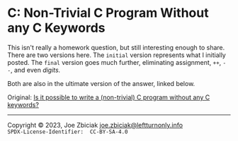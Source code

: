 # C: Non-Trivial C Program Without any C Keywords

This isn't really a homework question, but still interesting enough to share.
There are two versions here.  The `initial` version represents what I initially
posted.  The `final` version goes much further, eliminating assignment, `++`,
`--`, and even _digits._

Both are also in the ultimate version of the answer, linked below.

Original: [Is it possible to write a (non-trivial) C program without any C keywords?](https://www.quora.com/Is-it-possible-to-write-a-non-trivial-C-program-without-any-C-keywords/answer/Joe-Zbiciak)

____

Copyright © 2023, Joe Zbiciak <joe.zbiciak@leftturnonly.info>  
`SPDX-License-Identifier:  CC-BY-SA-4.0`
